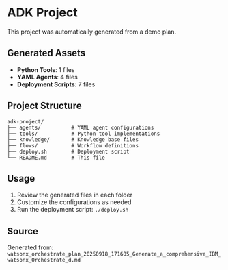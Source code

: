 # ADK Project

This project was automatically generated from a demo plan.

## Generated Assets

- **Python Tools**: 1 files
- **YAML Agents**: 4 files
- **Deployment Scripts**: 7 files

## Project Structure

```
adk-project/
├── agents/          # YAML agent configurations
├── tools/           # Python tool implementations
├── knowledge/       # Knowledge base files
├── flows/           # Workflow definitions
├── deploy.sh        # Deployment script
└── README.md        # This file
```

## Usage

1. Review the generated files in each folder
2. Customize the configurations as needed
3. Run the deployment script: `./deploy.sh`

## Source

Generated from: `watsonx_orchestrate_plan_20250918_171605_Generate_a_comprehensive_IBM_watsonx_Orchestrate_d.md`
